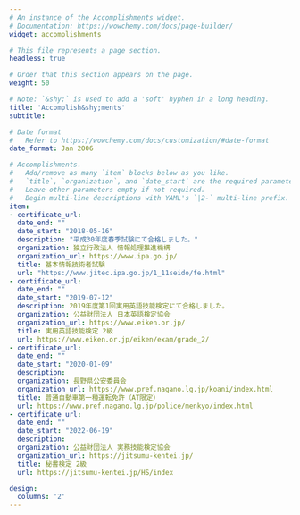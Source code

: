 ```yaml
---
# An instance of the Accomplishments widget.
# Documentation: https://wowchemy.com/docs/page-builder/
widget: accomplishments

# This file represents a page section.
headless: true

# Order that this section appears on the page.
weight: 50

# Note: `&shy;` is used to add a 'soft' hyphen in a long heading.
title: 'Accomplish&shy;ments'
subtitle:

# Date format
#   Refer to https://wowchemy.com/docs/customization/#date-format
date_format: Jan 2006

# Accomplishments.
#   Add/remove as many `item` blocks below as you like.
#   `title`, `organization`, and `date_start` are the required parameters.
#   Leave other parameters empty if not required.
#   Begin multi-line descriptions with YAML's `|2-` multi-line prefix.
item:
- certificate_url:
  date_end: ""
  date_start: "2018-05-16"
  description: "平成30年度春季試験にて合格しました。"
  organization: 独立行政法人 情報処理推進機構
  organization_url: https://www.ipa.go.jp/
  title: 基本情報技術者試験
  url: "https://www.jitec.ipa.go.jp/1_11seido/fe.html"
- certificate_url:
  date_end: ""
  date_start: "2019-07-12"
  description: 2019年度第1回実用英語技能検定にて合格しました。
  organization: 公益財団法人 日本英語検定協会
  organization_url: https://www.eiken.or.jp/
  title: 実用英語技能検定 2級
  url: https://www.eiken.or.jp/eiken/exam/grade_2/
- certificate_url:
  date_end: ""
  date_start: "2020-01-09"
  description:
  organization: 長野県公安委員会
  organization_url: https://www.pref.nagano.lg.jp/koani/index.html
  title: 普通自動車第一種運転免許（AT限定）
  url: https://www.pref.nagano.lg.jp/police/menkyo/index.html
- certificate_url:
  date_end: ""
  date_start: "2022-06-19"
  description:
  organization: 公益財団法人 実務技能検定協会
  organization_url: https://jitsumu-kentei.jp/
  title: 秘書検定 2級
  url: https://jitsumu-kentei.jp/HS/index

design:
  columns: '2' 
---
```

